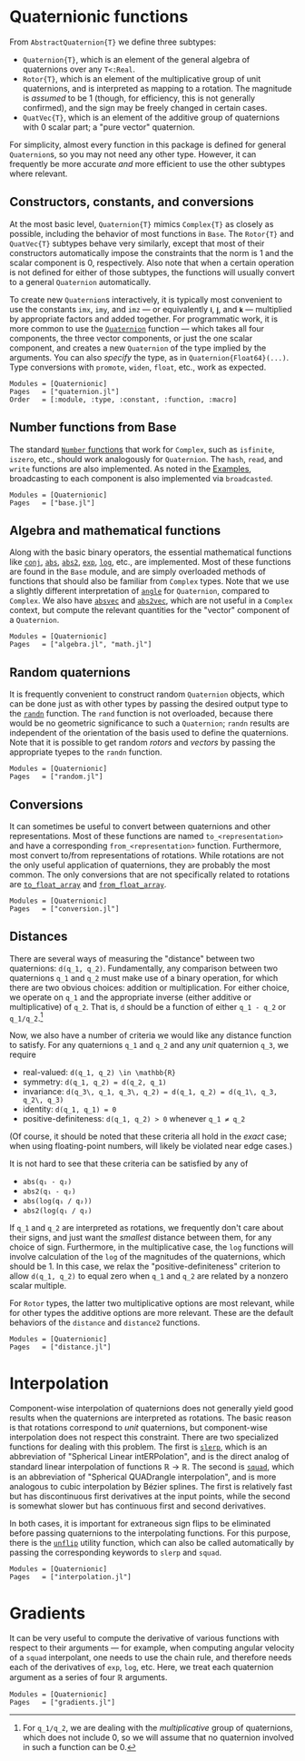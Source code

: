 # Quaternionic functions

From `AbstractQuaternion{T}` we define three subtypes:

  * `Quaternion{T}`, which is an element of the general algebra of quaternions
    over any `T<:Real`.
  * `Rotor{T}`, which is an element of the multiplicative group of unit
    quaternions, and is interpreted as mapping to a rotation.  The magnitude is
    *assumed* to be 1 (though, for efficiency, this is not generally
    confirmed), and the sign may be freely changed in certain cases.
  * `QuatVec{T}`, which is an element of the additive group of quaternions with
    0 scalar part; a "pure vector" quaternion.

For simplicity, almost every function in this package is defined for general
`Quaternion`s, so you may not need any other type.  However, it can frequently
be more accurate *and* more efficient to use the other subtypes where relevant.

## Constructors, constants, and conversions

At the most basic level, `Quaternion{T}` mimics `Complex{T}` as closely as
possible, including the behavior of most functions in `Base`.  The `Rotor{T}`
and `QuatVec{T}` subtypes behave very similarly, except that most of their
constructors automatically impose the constraints that the norm is 1 and the
scalar component is 0, respectively.  Also note that when a certain operation
is not defined for either of those subtypes, the functions will usually convert
to a general `Quaternion` automatically.

To create new `Quaternion`s interactively, it is typically most convenient to
use the constants `imx`, `imy`, and `imz` — or equivalently `𝐢`, `𝐣`, and `𝐤` —
multiplied by appropriate factors and added together.  For programmatic work,
it is more common to use the [`Quaternion`](@ref) function — which takes all
four components, the three vector components, or just the one scalar component,
and creates a new `Quaternion` of the type implied by the arguments.  You can
also *specify* the type, as in `Quaternion{Float64}(...)`.  Type conversions
with `promote`, `widen`, `float`, etc., work as expected.

```@autodocs
Modules = [Quaternionic]
Pages   = ["quaternion.jl"]
Order   = [:module, :type, :constant, :function, :macro]
```

## Number functions from Base

The standard [`Number`
functions](https://docs.julialang.org/en/v1/base/numbers/#General-Number-Functions-and-Constants)
that work for `Complex`, such as `isfinite`, `iszero`, etc., should work
analogously for `Quaternion`.  The `hash`, `read`, and `write` functions are
also implemented.  As noted in the [Examples](@ref), broadcasting to each
component is also implemented via `broadcasted`.

```@autodocs
Modules = [Quaternionic]
Pages   = ["base.jl"]
```


## Algebra and mathematical functions

Along with the basic binary operators, the essential mathematical functions
like [`conj`](@ref), [`abs`](@ref), [`abs2`](@ref), [`exp`](@ref),
[`log`](@ref), etc., are implemented.  Most of these functions are found in the
`Base` module, and are simply overloaded methods of functions that should also
be familiar from `Complex` types.  Note that we use a slightly different
interpretation of [`angle`](@ref) for `Quaternion`, compared to `Complex`.  We
also have [`absvec`](@ref) and [`abs2vec`](@ref), which are not useful in a
`Complex` context, but compute the relevant quantities for the "vector"
component of a `Quaternion`.

```@autodocs
Modules = [Quaternionic]
Pages   = ["algebra.jl", "math.jl"]
```


## Random quaternions

It is frequently convenient to construct random `Quaternion` objects, which can
be done just as with other types by passing the desired output type to the
[`randn`](@ref) function.  The `rand` function is not overloaded, because there
would be no geometric significance to such a `Quaternion`; `randn` results are
independent of the orientation of the basis used to define the quaternions.
Note that it is possible to get random *rotors* and *vectors* by passing the
appropriate tyepes to the `randn` function.

```@autodocs
Modules = [Quaternionic]
Pages   = ["random.jl"]
```


## Conversions

It can sometimes be useful to convert between quaternions and other
representations.  Most of these functions are named `to_<representation>` and
have a corresponding `from_<representation>` function.  Furthermore, most
convert to/from representations of rotations.  While rotations are not the only
useful application of quaternions, they are probably the most common.  The only
conversions that are not specifically related to rotations are
[`to_float_array`](@ref) and [`from_float_array`](@ref).

```@autodocs
Modules = [Quaternionic]
Pages   = ["conversion.jl"]
```


## Distances

There are several ways of measuring the "distance" between two quaternions:
``d(q_1, q_2)``.  Fundamentally, any comparison between two quaternions ``q_1``
and ``q_2`` must make use of a binary operation, for which there are two
obvious choices: addition or multiplication.  For either choice, we operate on
``q_1`` and the appropriate inverse (either additive or multiplicative) of
``q_2``.  That is, ``d`` should be a function of either ``q_1 - q_2`` or
``q_1/q_2``.[^1]

[^1]:
    For ``q_1/q_2``, we are dealing with the *multiplicative* group of
    quaternions, which does not include 0, so we will assume that no quaternion
    involved in such a function can be 0.

Now, we also have a number of criteria we would like any distance function to
satisfy.  For any quaternions ``q_1`` and ``q_2`` and any *unit* quaternion
``q_3``, we require

  * real-valued: ``d(q_1, q_2) \in \mathbb{R}``
  * symmetry: ``d(q_1, q_2) = d(q_2, q_1)``
  * invariance: ``d(q_3\, q_1, q_3\, q_2) = d(q_1, q_2) = d(q_1\, q_3, q_2\, q_3)``
  * identity: ``d(q_1, q_1) = 0``
  * positive-definiteness: ``d(q_1, q_2) > 0`` whenever ``q_1 ≠ q_2``

(Of course, it should be noted that these criteria all hold in the *exact*
case; when using floating-point numbers, will likely be violated near edge
cases.)

It is not hard to see that these criteria can be satisfied by any of

  * `abs(q₁ - q₂)`
  * `abs2(q₁ - q₂)`
  * `abs(log(q₁ / q₂))`
  * `abs2(log(q₁ / q₂)`

If ``q_1`` and ``q_2`` are interpreted as rotations, we frequently don't care
about their signs, and just want the *smallest* distance between them, for any
choice of sign.  Furthermore, in the multiplicative case, the `log` functions
will involve calculation of the `log` of the magnitudes of the quaternions,
which should be 1.  In this case, we relax the "positive-definiteness"
criterion to allow ``d(q_1, q_2)`` to equal zero when ``q_1`` and ``q_2`` are
related by a nonzero scalar multiple.

For `Rotor` types, the latter two multiplicative options are most relevant, while for
other types the additive options are more relevant.  These are the default
behaviors of the `distance` and `distance2` functions.

```@autodocs
Modules = [Quaternionic]
Pages   = ["distance.jl"]
```


# Interpolation

Component-wise interpolation of quaternions does not generally yield good
results when the quaternions are interpreted as rotations.  The basic reason is
that rotations correspond to *unit* quaternions, but component-wise
interpolation does not respect this constraint.  There are two specialized
functions for dealing with this problem.  The first is [`slerp`](@ref), which
is an abbreviation of "Spherical Linear intERPolation", and is the direct
analog of standard linear interpolation of functions ℝ → ℝ.  The second is
[`squad`](@ref), which is an abbreviation of "Spherical QUADrangle
interpolation", and is more analogous to cubic interpolation by Bézier splines.
The first is relatively fast but has discontinuous first derivatives at the
input points, while the second is somewhat slower but has continuous first and
second derivatives.

In both cases, it is important for extraneous sign flips to be eliminated
before passing quaternions to the interpolating functions.  For this purpose,
there is the [`unflip`](@ref) utility function, which can also be called
automatically by passing the corresponding keywords to `slerp` and `squad`.

```@autodocs
Modules = [Quaternionic]
Pages   = ["interpolation.jl"]
```


# Gradients

It can be very useful to compute the derivative of various functions with
respect to their arguments — for example, when computing angular velocity of a
`squad` interpolant, one needs to use the chain rule, and therefore needs each
of the derivatives of `exp`, `log`, etc.  Here, we treat each quaternion
argument as a series of four ℝ arguments.

```@autodocs
Modules = [Quaternionic]
Pages   = ["gradients.jl"]
```
